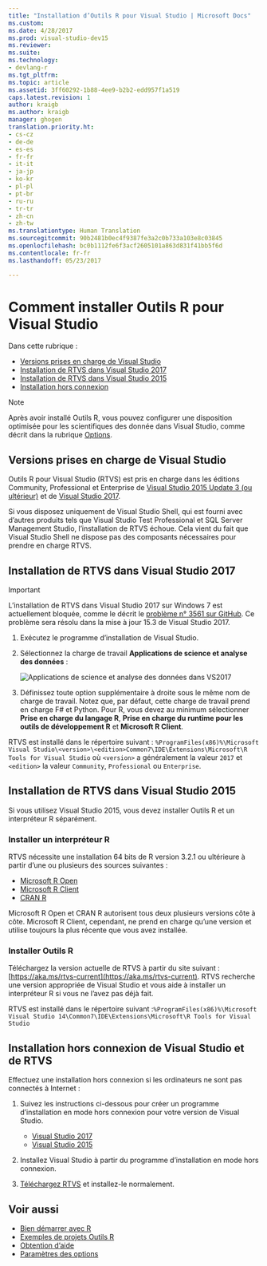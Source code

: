```yaml
---
title: "Installation d’Outils R pour Visual Studio | Microsoft Docs"
ms.custom: 
ms.date: 4/28/2017
ms.prod: visual-studio-dev15
ms.reviewer: 
ms.suite: 
ms.technology:
- devlang-r
ms.tgt_pltfrm: 
ms.topic: article
ms.assetid: 3ff60292-1b88-4ee9-b2b2-edd957f1a519
caps.latest.revision: 1
author: kraigb
ms.author: kraigb
manager: ghogen
translation.priority.ht:
- cs-cz
- de-de
- es-es
- fr-fr
- it-it
- ja-jp
- ko-kr
- pl-pl
- pt-br
- ru-ru
- tr-tr
- zh-cn
- zh-tw
ms.translationtype: Human Translation
ms.sourcegitcommit: 90b2481b0ec4f9387fe3a2c0b733a103e8c03845
ms.openlocfilehash: bc0b1112fe6f3acf2605101a863d831f41bb5f6d
ms.contentlocale: fr-fr
ms.lasthandoff: 05/23/2017

---
```


# <a name="how-to-install-r-tools-for-visual-studio"></a>Comment installer Outils R pour Visual Studio

Dans cette rubrique :

- [Versions prises en charge de Visual Studio](#supported-versions-of-visual-studio)
- [Installation de RTVS dans Visual Studio 2017](#installing-rtvs-in-visual-studio-2017)
- [Installation de RTVS dans Visual Studio 2015](#installing-rtvs-in-visual-studio-2015)
- [Installation hors connexion](#offline-installation-of-visual-studio-and-rtvs)

> [!Note]
> Après avoir installé Outils R, vous pouvez configurer une disposition optimisée pour les scientifiques des donnée dans Visual Studio, comme décrit dans la rubrique [Options](options.md#data-scientist-layout).

## <a name="supported-versions-of-visual-studio"></a>Versions prises en charge de Visual Studio

Outils R pour Visual Studio (RTVS) est pris en charge dans les éditions Community, Professional et Enterprise de [Visual Studio 2015 Update 3 (ou ultérieur)](http://go.microsoft.com/fwlink/?LinkId=691129) et de [Visual Studio 2017](https://www.visualstudio.com/downloads/). 

Si vous disposez uniquement de Visual Studio Shell, qui est fourni avec d’autres produits tels que Visual Studio Test Professional et SQL Server Management Studio, l’installation de RTVS échoue. Cela vient du fait que Visual Studio Shell ne dispose pas des composants nécessaires pour prendre en charge RTVS.


## <a name="installing-rtvs-in-visual-studio-2017"></a>Installation de RTVS dans Visual Studio 2017

> [!Important]
> L’installation de RTVS dans Visual Studio 2017 sur Windows 7 est actuellement bloquée, comme le décrit le [problème n° 3561 sur GitHub](https://github.com/Microsoft/RTVS/issues/3561). Ce problème sera résolu dans la mise à jour 15.3 de Visual Studio 2017.

1. Exécutez le programme d’installation de Visual Studio.
2. Sélectionnez la charge de travail **Applications de science et analyse des données** :

    ![Applications de science et analyse des données dans VS2017](~/docs/rtvs/media/installation-data-science-workload.png)

3. Définissez toute option supplémentaire à droite sous le même nom de charge de travail. Notez que, par défaut, cette charge de travail prend en charge F# et Python. Pour R, vous devez au minimum sélectionner **Prise en charge du langage R**, **Prise en charge du runtime pour les outils de développement R** et **Microsoft R Client**.

RTVS est installé dans le répertoire suivant : `%ProgramFiles(x86)%\Microsoft Visual Studio\<version>\<edition>Common7\IDE\Extensions\Microsoft\R Tools for Visual Studio` où `<version>` a généralement la valeur `2017` et `<edition>` la valeur `Community`, `Professional` ou `Enterprise`.

## <a name="installing-rtvs-in-visual-studio-2015"></a>Installation de RTVS dans Visual Studio 2015

Si vous utilisez Visual Studio 2015, vous devez installer Outils R et un interpréteur R séparément.

### <a name="install-an-r-interpreter"></a>Installer un interpréteur R

RTVS nécessite une installation 64 bits de R version 3.2.1 ou ultérieure à partir d’une ou plusieurs des sources suivantes :

* [Microsoft R Open](https://mran.microsoft.com/download/)
* [Microsoft R Client](https://msdn.microsoft.com/microsoft-r/r-client-get-started)
* [CRAN R](https://cran.r-project.org/bin/windows/base/)

Microsoft R Open et CRAN R autorisent tous deux plusieurs versions côte à côte. Microsoft R Client, cependant, ne prend en charge qu’une version et utilise toujours la plus récente que vous avez installée.

### <a name="install-the-r-tools"></a>Installer Outils R

Téléchargez la version actuelle de RTVS à partir du site suivant : [https://aka.ms/rtvs-current](https://aka.ms/rtvs-current). RTVS recherche une version appropriée de Visual Studio et vous aide à installer un interpréteur R si vous ne l’avez pas déjà fait.

RTVS est installé dans le répertoire suivant :`%ProgramFiles(x86)%\Microsoft Visual Studio 14\Common7\IDE\Extensions\Microsoft\R Tools for Visual Studio`

## <a name="offline-installation-of-visual-studio-and-rtvs"></a>Installation hors connexion de Visual Studio et de RTVS

Effectuez une installation hors connexion si les ordinateurs ne sont pas connectés à Internet :

1. Suivez les instructions ci-dessous pour créer un programme d’installation en mode hors connexion pour votre version de Visual Studio. 

    - [Visual Studio 2017](../install/create-an-offline-installation-of-visual-studio.md)
    - [Visual Studio 2015](https://msdn.microsoft.com/library/mt706497.aspx)

1. Installez Visual Studio à partir du programme d’installation en mode hors connexion.
1. [Téléchargez RTVS](https://aka.ms/rtvs-current) et installez-le normalement.

## <a name="see-also"></a>Voir aussi

- [Bien démarrer avec R](getting-started-with-r.md)
- [Exemples de projets Outils R](getting-started-samples.md)
- [Obtention d’aide](getting-started-help.md)
- [Paramètres des options](options.md)

